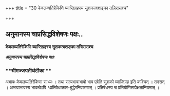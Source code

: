 +++
title = "30 केवलव्यतिरेकिणि व्याप्तिग्रहस्य सुशकत्वशङ्का तन्निरासश्च"

+++


## अनुमानस्य चाप्रसिद्धविशेषणः पक्षः..

**केवलव्यतिरेकिणि व्याप्तिग्रहस्य सुशकत्वशङ्का तन्निरासश्च**

***अनुमानस्य चाप्रसिद्धविशेषणः पक्षः***

### **श्रीमज्जयतीर्थटीका **

अभावः केवलव्यतिरेकिणा साध्यः । तथा सत्यभावाभावो भाव एवेति सुशको व्याप्तिग्रह इति कश्चित् । तदसत् । अभावाभावस्य भावत्वेऽपि १प्रतिषेधाकार-बुद्धेरनिवारणात् । प्रतिषेधस्य च प्रतियोगिसापेक्षतानियमात् ।

